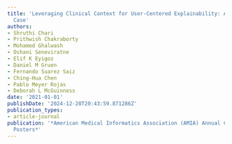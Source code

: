 ```yaml
---
title: 'Leveraging Clinical Context for User-Centered Explainability: A Diabetes Use
  Case'
authors:
- Shruthi Chari
- Prithwish Chakraborty
- Mohamed Ghalwash
- Oshani Seneviratne
- Elif K Eyigoz
- Daniel M Gruen
- Fernando Suarez Saiz
- Ching-Hua Chen
- Pablo Meyer Rojas
- Deborah L McGuinness
date: '2021-01-01'
publishDate: '2024-12-28T20:43:59.871286Z'
publication_types:
- article-journal
publication: '*American Medical Informatics Association (AMIA) Annual Conference 2021
  Posters*'
---
```

